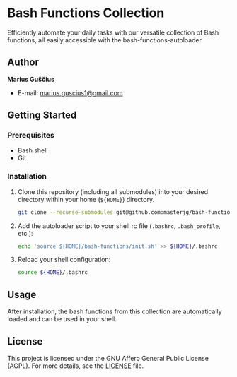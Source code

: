 
# Bash Functions Collection

Efficiently automate your daily tasks with our versatile collection of Bash functions, all easily accessible with the bash-functions-autoloader.

## Author

**Marius Guščius**

- E-mail: [marius.guscius1@gmail.com](mailto:marius.guscius1@gmail.com)

## Getting Started

### Prerequisites

- Bash shell
- Git

### Installation

1. Clone this repository (including all submodules) into your desired directory within your home (`${HOME}`) directory.

   ```bash
   git clone --recurse-submodules git@github.com:masterjg/bash-functions.git ${HOME}/bash-functions
   ```

2. Add the autoloader script to your shell rc file (`.bashrc`, `.bash_profile`, etc.):

   ```bash
   echo 'source ${HOME}/bash-functions/init.sh' >> ${HOME}/.bashrc
   ```

3. Reload your shell configuration:

   ```bash
   source ${HOME}/.bashrc
   ```

## Usage

After installation, the bash functions from this collection are automatically loaded and can be used in your shell.

## License

This project is licensed under the GNU Affero General Public License (AGPL). For more details, see the [LICENSE](LICENSE) file.
